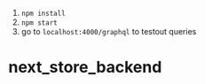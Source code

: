 1. ```npm install```
2. ```npm start```
3. go to ```localhost:4000/graphql``` to testout queries
# next_store_backend
